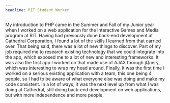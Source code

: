 ```yaml
---
headline: RIT Student Worker
---
```

My introduction to PHP came in the Summer and Fall of my Junior year when I worked on a web application for the Interactive Games and Media program at RIT. Having had previously done back-end development at Cathedral Corporation, I found a lot of the skills I learned from that carried over. That being said, there was a lot of new things to discover. Part of my job required me to research existing technology that we could integrate into the app, which exposed me to a lot of new and interesting frameworks. It was also the first app I worked on that made use of AJAX through jQuery, which was interesting to wrap my head around. Finally, it was the first time I worked on a serious existing application with a team, this one being 4 people, so I had to be aware of what everyone else was doing and make my code consistent. In a lot of ways, it was the next level up from what I was doing at Cathedral, still doing back-end development on web applications, but with more independence and more people.
<!-- end -->